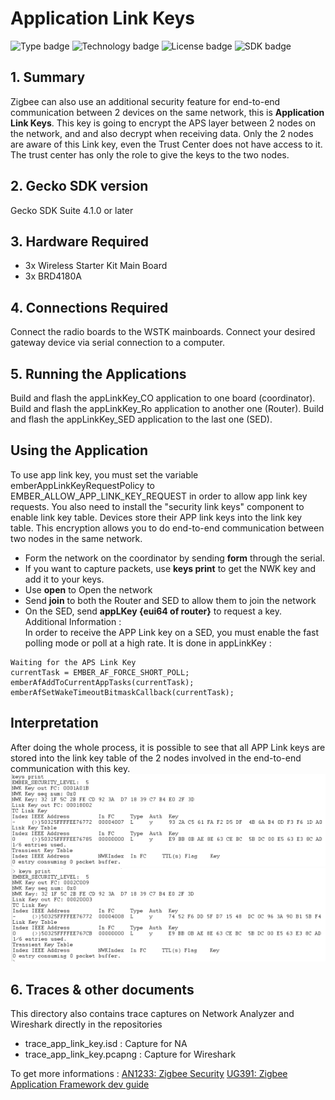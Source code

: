 # Application Link Keys
![Type badge](https://img.shields.io/badge/Type-Virtual%20application-green)
![Technology badge](https://img.shields.io/badge/Technology-Zigbee-green)
![License badge](https://img.shields.io/badge/License-Zlib-green)
![SDK badge](https://img.shields.io/badge/SDK-v4.1.0-green)

## 1. Summary
Zigbee can also use an additional security feature for end-to-end communication between 2 devices
on the same network, this is **Application Link Keys**. This key is going to encrypt the APS layer between 2 nodes on the network, and and also decrypt when receiving data. Only the 2 nodes are aware of this Link key, even the Trust Center does not have access to it. The trust center has only the role to give the keys to the two nodes. 

## 2. Gecko SDK version
Gecko SDK Suite 4.1.0 or later
## 3. Hardware Required
* 3x Wireless Starter Kit Main Board 
* 3x BRD4180A
## 4. Connections Required
Connect the radio boards to the WSTK mainboards. Connect your desired gateway device via serial connection to a computer. 

## 5. Running the Applications
Build and flash the appLinkKey_CO application to one board (coordinator).
Build and flash the appLinkKey_Ro application to another one (Router).
Build and flash the appLinkKey_SED application to the last one (SED).

## Using the Application
To use app link key, you must set the variable emberAppLinkKeyRequestPolicy to EMBER_ALLOW_APP_LINK_KEY_REQUEST in order to allow app link key requests. You also need to install the "security link keys" component to enable link key table.
Devices store their APP link keys into the link key table. This encryption allows you to do end-to-end communication between two nodes in the same network.

* Form the network on the coordinator by sending **form** through the serial.
* If you want to capture packets, use **keys print** to get the NWK key and add it to your keys.
* Use **open** to Open the network
* Send **join** to both the Router and SED to allow them to join the network
* On the SED, send **appLKey {eui64 of router}** to request a key.
Additional Information :\
In order to receive the APP Link key on a SED, you must enable the fast polling mode or poll at a high rate. It is done in appLinkKey :
```
Waiting for the APS Link Key
currentTask = EMBER_AF_FORCE_SHORT_POLL;
emberAfAddToCurrentAppTasks(currentTask);
emberAfSetWakeTimeoutBitmaskCallback(currentTask); 
```
## Interpretation
After doing the whole process, it is possible to see that all APP Link keys are stored into the link key table of the 2 nodes involved in the end-to-end communication with this key.
![alt text](doc/keysPrintRouter.PNG "Keys Print Router")
![alt text](doc/keysPrintSED.PNG "Keys Print SED")

## 6. Traces & other documents
This directory also contains trace captures on Network Analyzer and Wireshark directly in the repositories
* trace_app_link_key.isd : Capture for NA
* trace_app_link_key.pcapng : Capture for Wireshark   

To get more informations : [AN1233: Zigbee Security](https://www.silabs.com/documents/public/application-notes/an1233-zigbee-security.pdf)
[UG391: Zigbee Application Framework dev guide](https://www.silabs.com/documents/public/user-guides/ug391-zigbee-app-framework-dev-guide.pdf)